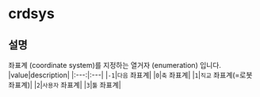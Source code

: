 ﻿# crdsys

## 설명

좌표계 (coordinate system)를 지정하는 열거자 (enumeration) 입니다.
|value|description|
|:---:|:---|
|`-1`|`다음` 좌표계|
|`0`|`축` 좌표계|
|`1`|`직교` 좌표계(=로봇좌표계)|
|`2`|`사용자` 좌표계|
|`3`|`툴` 좌표계|
